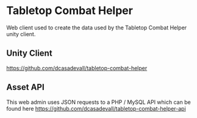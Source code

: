 # Tabletop Combat Helper

Web client used to create the data used by the Tabletop Combat Helper unity client.

## Unity Client
https://github.com/dcasadevall/tabletop-combat-helper

## Asset API

This web admin uses JSON requests to a PHP / MySQL API which can be found here
https://github.com/dcasadevall/tabletop-combat-helper-api
